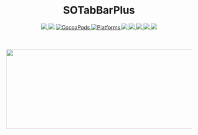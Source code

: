 <h1 align="center"> SOTabBarPlus </h1>
<p align="center">
    <a href="https://travis-ci.org/Ahmadalsofi/SOTabBar">
        <img src="https://img.shields.io/travis/wzJun1/SOTabBarPlus.svg?style=flat" />
    </a>
    <img src="https://img.shields.io/badge/Swift-4 | 5-orange.svg?style=flat" />
    <a href="https://cocoapods.org/pods/SOTabBar">
        <img src="https://img.shields.io/cocoapods/v/SOTabBar.svg?style=flat" alt="CocoaPods" />
    </a>
	<a href="https://cocoapods.org/pods/SOTabBar">
        <img src="https://img.shields.io/cocoapods/p/SOTabBar.svg?style=flat" alt="Platforms" />
    </a>
	<a href="https://github.com/Carthage/Carthage">
        <img src="https://img.shields.io/badge/Carthage-compatible-4BC51D.svg?style=flat" />
    </a>
  	<a href="https://cocoapods.org/pods/SOTabBar">
        <img src="https://img.shields.io/cocoapods/l/SOTabBar.svg?style=flat" />
    </a>
	<a href="https://github.com/wzJun1/SOTabBarPlus/releases">
        <img src="https://img.shields.io/github/release/wzjun1/sotabbarplus.svg" />
    </a>
  <a href="https://github.com/wzJun1/SOTabBarPlus/issues">
        <img src="https://img.shields.io/github/issues-raw/wzjun1/sotabbarplus" />
    </a>
  <a href="https://github.com/wzJun1/SOTabBarPlus/releases">
        <img src="https://img.shields.io/github/release-date/wzjun1/sotabbarplus" />
    </a>
	<br>
	<br>
	<br>
	<br>
    <img src="https://s2.loli.net/2022/04/17/V6olnYIW2L3K7wC.gif" width="520" height="216"/>
</p>